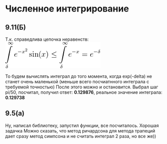 # Численное интегрирование
## 9.11(Б) 
Т.к. справедлива цепочка неравенств:
![GitHub Logo](neq.png)

То будем вычислять интеграл до того момента, когда exp(-delta) не станет очень маленькой (меньше всего посчиатнного интеграла с требуемой точностью)
После этого можно и остановится. 
Выбрал шаг pi/50, посчитал, получил ответ:  **0.129876**, реальное значение интеграла: **0.129738**

## 9.5(a)

Ну, написал библиотеку, запустил функции, все посчиталось. Хорошая задачка
Можно сказать, что метод ричардсона для метода трапеций дает сразу метод симпсона и не считать интеграл 2 раза, но все же))
